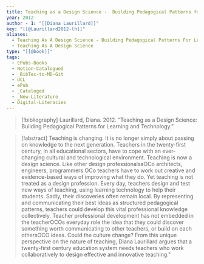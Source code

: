 ```yaml
---
title: Teaching as a Design Science -  Building Pedagogical Patterns for Learning and Technology
year: 2012
author - 1: "[[Diana Laurillard]]"
key: "[[@Laurillard2012-lh]]"
aliases:
  - Teaching As A Design Science - Building Pedagogical Patterns For Learning And Technology
  - Teaching As A Design Science
type: "[[@book]]"
tags:
  - EPubs-Books
  - Notion-Catalogued
  - _BibTex-to-MD-Git
  - UCL
  - ePub
  - _Cataloged
  - _New-Literature
  - Digital-Literacies
---
```


> [!bibliography]
> Laurillard, Diana. 2012. “Teaching as a Design Science: Building Pedagogical Patterns for Learning and Technology.” 

> [!abstract]
> Teaching is changing. It is no longer simply about passing on knowledge to the next generation. Teachers in the twenty-first century, in all educational sectors, have to cope with an ever-changing cultural and technological environment. Teaching is now a design science. Like other design professionalsaOCo architects, engineers, programmers OCo teachers have to work out creative and evidence-based ways of improving what they do. Yet teaching is not treated as a design profession. Every day, teachers design and test new ways of teaching, using learning technology to help their students. Sadly, their discoveries often remain local. By representing and communicating their best ideas as structured pedagogical patterns, teachers could develop this vital professional knowledge collectively. Teacher professional development has not embedded in the teacherOCOs everyday role the idea that they could discover something worth communicating to other teachers, or build on each othersOCO ideas. Could the culture change? From this unique perspective on the nature of teaching, Diana Laurillard argues that a twenty-first century education system needs teachers who work collaboratively to design effective and innovative teaching."